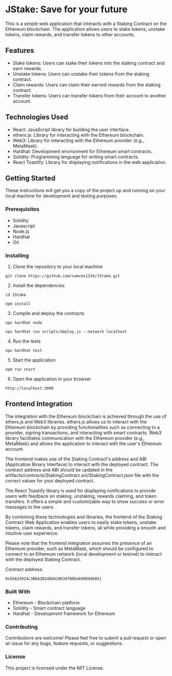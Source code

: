# JStake: Save for your future

This is a simple web application that interacts with a Staking Contract on the Ethereum blockchain. The application allows users to stake tokens, unstake tokens, claim rewards, and transfer tokens to other accounts.

## Features

- Stake tokens: Users can stake their tokens into the staking contract and earn rewards.
- Unstake tokens: Users can unstake their tokens from the staking contract.
- Claim rewards: Users can claim their earned rewards from the staking contract.
- Transfer tokens: Users can transfer tokens from their account to another account.

## Technologies Used

- React: JavaScript library for building the user interface.
- ethers.js: Library for interacting with the Ethereum blockchain.
- Web3: Library for interacting with the Ethereum provider (e.g., MetaMask).
- Hardhat: Development environment for Ethereum smart contracts.
- Solidity: Programming language for writing smart contracts.
- React Toastify: Library for displaying notifications in the web application.

## Getting Started

These instructions will get you a copy of the project up and running on your local machine for development and testing purposes.

### Prerequisites

- Solidity
- Javascript
- Node.js
- Hardhat
- Git

### Installing

1. Clone the repository to your local machine

```shell
git clone https://github.com/samcms1234/JStake.git
```

2. Install the dependencies

```shell
cd JStake
```
```shell
npm install
```

3. Compile and deploy the contracts

```shell
npx hardhat node
```

```shell
npx hardhat run scripts/deploy.js --network localhost
```

4. Run the tests

```shell
npx hardhat test
```

5. Start the application

```shell
npm run start
```

6. Open the application in your browser

```shell
http://localhost:3000
```

## Frontend Integration

The integration with the Ethereum blockchain is achieved through the use of ethers.js and Web3 libraries. ethers.js allows us to interact with the Ethereum blockchain by providing functionalities such as connecting to a provider, signing transactions, and interacting with smart contracts. Web3 library facilitates communication with the Ethereum provider (e.g., MetaMask) and allows the application to interact with the user's Ethereum account.

The frontend makes use of the Staking Contract's address and ABI (Application Binary Interface) to interact with the deployed contract. The contract address and ABI should be updated in the artifacts/contracts/StakingContract.sol/StakingContract.json file with the correct values for your deployed contract.

The React Toastify library is used for displaying notifications to provide users with feedback on staking, unstaking, rewards claiming, and token transfers. It offers a simple and customizable way to show success or error messages to the users.

By combining these technologies and libraries, the frontend of the Staking Contract Web Application enables users to easily stake tokens, unstake tokens, claim rewards, and transfer tokens, all while providing a smooth and intuitive user experience.

Please note that the frontend integration assumes the presence of an Ethereum provider, such as MetaMask, which should be configured to connect to an Ethereum network (local development or testnet) to interact with the deployed Staking Contract.

Contract address:
 ```shell
 0x56A24924c3B6A2B2d6DA28039fB0Da609D9d6851
 ```
### Built With

- Ethereum - Blockchain platform
- Solidity - Smart contract language
- Hardhat - Development framework for Ethereum

### Contributing

Contributions are welcome! Please feel free to submit a pull request or open an issue for any bugs, feature requests, or suggestions.

### License

This project is licensed under the MIT License.
